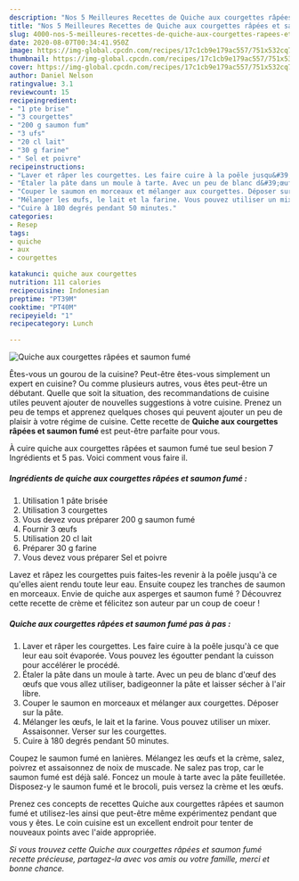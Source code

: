 ```yaml
---
description: "Nos 5 Meilleures Recettes de Quiche aux courgettes râpées et saumon fumé"
title: "Nos 5 Meilleures Recettes de Quiche aux courgettes râpées et saumon fumé"
slug: 4000-nos-5-meilleures-recettes-de-quiche-aux-courgettes-rapees-et-saumon-fume
date: 2020-08-07T00:34:41.950Z
image: https://img-global.cpcdn.com/recipes/17c1cb9e179ac557/751x532cq70/quiche-aux-courgettes-rapees-et-saumon-fume-photo-principale-de-la-recette.jpg
thumbnail: https://img-global.cpcdn.com/recipes/17c1cb9e179ac557/751x532cq70/quiche-aux-courgettes-rapees-et-saumon-fume-photo-principale-de-la-recette.jpg
cover: https://img-global.cpcdn.com/recipes/17c1cb9e179ac557/751x532cq70/quiche-aux-courgettes-rapees-et-saumon-fume-photo-principale-de-la-recette.jpg
author: Daniel Nelson
ratingvalue: 3.1
reviewcount: 15
recipeingredient:
- "1 pte brise"
- "3 courgettes"
- "200 g saumon fum"
- "3 ufs"
- "20 cl lait"
- "30 g farine"
- " Sel et poivre"
recipeinstructions:
- "Laver et râper les courgettes. Les faire cuire à la poêle jusqu&#39;à ce que leur eau soit évaporée. Vous pouvez les égoutter pendant la cuisson pour accélérer le procédé."
- "Étaler la pâte dans un moule à tarte. Avec un peu de blanc d&#39;œuf des œufs que vous allez utiliser, badigeonner la pâte et laisser sécher à l&#39;air libre."
- "Couper le saumon en morceaux et mélanger aux courgettes. Déposer sur la pâte."
- "Mélanger les œufs, le lait et la farine. Vous pouvez utiliser un mixer. Assaisonner. Verser sur les courgettes."
- "Cuire à 180 degrés pendant 50 minutes."
categories:
- Resep
tags:
- quiche
- aux
- courgettes

katakunci: quiche aux courgettes 
nutrition: 111 calories
recipecuisine: Indonesian
preptime: "PT39M"
cooktime: "PT40M"
recipeyield: "1"
recipecategory: Lunch

---
```



![Quiche aux courgettes râpées et saumon fumé](https://img-global.cpcdn.com/recipes/17c1cb9e179ac557/751x532cq70/quiche-aux-courgettes-rapees-et-saumon-fume-photo-principale-de-la-recette.jpg)

Êtes-vous un gourou de la cuisine? Peut-être êtes-vous simplement un expert en cuisine? Ou comme plusieurs autres, vous êtes peut-être un débutant. Quelle que soit la situation, des recommandations de cuisine utiles peuvent ajouter de nouvelles suggestions à votre cuisine. Prenez un peu de temps et apprenez quelques choses qui peuvent ajouter un peu de plaisir à votre régime de cuisine. Cette recette de <strong> Quiche aux courgettes râpées et saumon fumé </strong> est peut-être parfaite pour vous.

<!--inarticleads1-->

À cuire quiche aux courgettes râpées et saumon fumé tue seul besion 7 Ingrédients et 5 pas. Voici comment vous faire il.

##### Ingrédients de quiche aux courgettes râpées et saumon fumé :

1. Utilisation 1 pâte brisée
1. Utilisation 3 courgettes
1. Vous devez vous préparer 200 g saumon fumé
1. Fournir 3 œufs
1. Utilisation 20 cl lait
1. Préparer 30 g farine
1. Vous devez vous préparer  Sel et poivre


Lavez et râpez les courgettes puis faites-les revenir à la poêle jusqu&#39;à ce qu&#39;elles aient rendu toute leur eau. Ensuite coupez les tranches de saumon en morceaux. Envie de quiche aux asperges et saumon fumé ? Découvrez cette recette de crème et félicitez son auteur par un coup de coeur ! 

<!--inarticleads2-->

##### Quiche aux courgettes râpées et saumon fumé pas à pas :

1. Laver et râper les courgettes. Les faire cuire à la poêle jusqu&#39;à ce que leur eau soit évaporée. Vous pouvez les égoutter pendant la cuisson pour accélérer le procédé.
1. Étaler la pâte dans un moule à tarte. Avec un peu de blanc d&#39;œuf des œufs que vous allez utiliser, badigeonner la pâte et laisser sécher à l&#39;air libre.
1. Couper le saumon en morceaux et mélanger aux courgettes. Déposer sur la pâte.
1. Mélanger les œufs, le lait et la farine. Vous pouvez utiliser un mixer. Assaisonner. Verser sur les courgettes.
1. Cuire à 180 degrés pendant 50 minutes.


Coupez le saumon fumé en lanières. Mélangez les œufs et la crème, salez, poivrez et assaisonnez de noix de muscade. Ne salez pas trop, car le saumon fumé est déjà salé. Foncez un moule à tarte avec la pâte feuilletée. Disposez-y le saumon fumé et le brocoli, puis versez la crème et les œufs. 

<!--inarticleads1-->

<p>
Prenez ces concepts de recettes Quiche aux courgettes râpées et saumon fumé et utilisez-les ainsi que peut-être même expérimentez pendant que vous y êtes. Le coin cuisine est un excellent endroit pour tenter de nouveaux points avec l'aide appropriée.
</p>

<p>
<i>Si vous trouvez cette Quiche aux courgettes râpées et saumon fumé recette précieuse, partagez-la avec vos amis ou votre famille, merci et bonne chance.</i>
</p>
